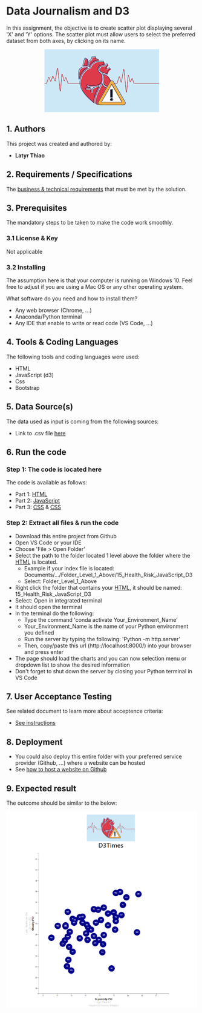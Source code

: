 # **Data Journalism and D3**

In this assignment, the objective is to create scatter plot displaying several 'X' and 'Y' options. 
The scatter plot must allow users to select the preferred dataset from both axes, by clicking on its name.

<p align="center">
  <img src="03_Css/healthRiskImage.png">
</p>  

## **1. Authors**

This project was created and authored by:
* **Latyr Thiao**


## **2. Requirements / Specifications**

The [business & technical requirements](01_Instructions) that must be met by the solution.

## **3. Prerequisites**

The mandatory steps to be taken to make the code work smoothly.

### **3.1 License & Key**

Not applicable


### **3.2 Installing**

The assumption here is that your computer is running on Windows 10.
Feel free to adjust if you are using a Mac OS or any other operating system.

What software do you need and how to install them?

* Any web browser (Chrome, ...) 
* Anaconda/Python terminal
* Any IDE that enable to write or read code (VS Code, ...)


## **4. Tools & Coding Languages**

The following tools and coding languages were used:
* HTML
* JavaScript (d3)
* Css
* Bootstrap

## **5. Data Source(s)**

The data used as input is coming from the following sources:
* Link to .csv file [here](02_Data_Source/data.csv)


## **6. Run the code**

### **Step 1: The code is located here**
The code is available as follows:
* Part 1: [HTML](index.html)
* Part 2: [JavaScript](04_Js/app.js)
* Part 3: [CSS](03_Css/style.css) & [CSS](03_Css/d3Style.css)


### **Step 2: Extract all files & run the code**
* Download this entire project from Github
* Open VS Code or your IDE
* Choose 'File > Open Folder'
* Select the path to the folder located 1 level above the folder where the [HTML](index.html) is located. 
    * Example if your index file is located: Documents/.../Folder_Level_1_Above/15_Health_Risk_JavaScript_D3
    * Select: Folder_Level_1_Above
* Right click the folder that contains your [HTML](index.html), it should be named: 15_Health_Risk_JavaScript_D3
* Select: Open in integrated terminal
* It should open the terminal
* In the terminal do the following:
    * Type the command 'conda activate Your_Environment_Name'
    * Your_Environment_Name is the name of your Python environment you defined
    * Run the server by typing the following: 'Python -m http.server'
    * Then, copy/paste this url (http://localhost:8000/) into your browser and press enter
* The page should load the charts and you can now selection menu or dropdown list to show the desired information
* Don't forget to shut down the server by closing your Python terminal in VS Code


## **7. User Acceptance Testing**

See related document to learn more about acceptence criteria:  
* [See instructions](01_Instructions)

## **8. Deployment**

* You could also deploy this entire folder with your preferred service provider (Github, ...) where a website can be hosted
* See [how to host a website on Github](https://www.youtube.com/watch?v=M5mg0r4ajt4&list=TLPQMTgwODIwMjFMJ3NIh8pJ7w&index=2)


## **9. Expected result**

The outcome should be similar to the below:

<p align="center">
  <img src="charts_result.png">
</p> 

